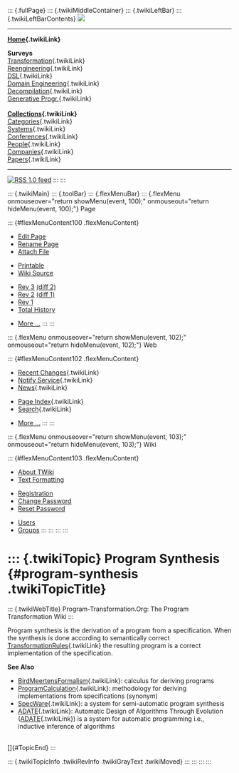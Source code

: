 ::: {.fullPage}
::: {.twikiMiddleContainer}
::: {.twikiLeftBar}
::: {.twikiLeftBarContents}
![](../pub/transformation.gif)

------------------------------------------------------------------------

**[Home](WebHome){.twikiLink}**

**Surveys**\
[Transformation](ProgramTransformation){.twikiLink}\
[Reengineering](ReengineeringWiki){.twikiLink}\
[DSL](DomainSpecificLanguages){.twikiLink}\
[Domain Engineering](DomainEngineering){.twikiLink}\
[Decompilation](DeCompilation){.twikiLink}\
[Generative Progr.](GenerativeProgrammingWiki){.twikiLink}\
\
**[Collections](CategoryCollection){.twikiLink}**\
[Categories](CategoryCategory){.twikiLink}\
[Systems](TransformationSystems){.twikiLink}\
[Conferences](TransformationConferences){.twikiLink}\
[People](TransformationPeople){.twikiLink}\
[Companies](TransformationCompanies){.twikiLink}\
[Papers](CategoryPaper){.twikiLink}

------------------------------------------------------------------------

[![](../pub/rss.gif "RSS 1.0 feed")](WebRss@skin=rss)
:::
:::

::: {.twikiMain}
::: {.toolBar}
::: {.flexMenuBar}
::: {.flexMenu onmouseover="return showMenu(event, 100);" onmouseout="return hideMenu(event, 100);"}
Page

::: {#flexMenuContent100 .flexMenuContent}
-   [Edit
    Page](http://www.program-transformation.org/edit/Transform/ProgramSynthesis?t=1536825465)
-   [Rename
    Page](http://www.program-transformation.org/rename/Transform/ProgramSynthesis)
-   [Attach
    File](http://www.program-transformation.org/attach/Transform/ProgramSynthesis)

<!-- -->

-   [Printable](http://www.program-transformation.org/view/Transform/ProgramSynthesis?skin=print.pattern)
-   [Wiki
    Source](http://www.program-transformation.org/view/Transform/ProgramSynthesis?skin=text&raw=on&contenttype=text/plain)

<!-- -->

-   [Rev
    3](http://www.program-transformation.org/view/Transform/ProgramSynthesis?rev=1.3)
    [(diff 2)](http://www.program-transformation.org/rdiff/Transform/ProgramSynthesis?rev1=1.3&rev2=1.2)
-   [Rev
    2](http://www.program-transformation.org/view/Transform/ProgramSynthesis?rev=1.2)
    [(diff 1)](http://www.program-transformation.org/rdiff/Transform/ProgramSynthesis?rev1=1.2&rev2=1.1)
-   [Rev
    1](http://www.program-transformation.org/view/Transform/ProgramSynthesis?rev=1.1)
-   [Total
    History](http://www.program-transformation.org/rdiff/Transform/ProgramSynthesis)

<!-- -->

-   [More
    \...](http://www.program-transformation.org/oops/Transform/ProgramSynthesis?template=oopsmore&param1=1.3&param2=1.3)
:::
:::

::: {.flexMenu onmouseover="return showMenu(event, 102);" onmouseout="return hideMenu(event, 102);"}
Web

::: {#flexMenuContent102 .flexMenuContent}
-   [Recent Changes](WebChanges){.twikiLink}
-   [Notify Service](WebNotify){.twikiLink}
-   [News](WebNews){.twikiLink}

<!-- -->

-   [Page Index](WebIndex){.twikiLink}
-   [Search](WebSearch){.twikiLink}

<!-- -->

-   [More
    \...](http://www.program-transformation.org/oops/Transform/ProgramSynthesis?template=oopsmore&param1=1.3&param2=1.3)
:::
:::

::: {.flexMenu onmouseover="return showMenu(event, 103);" onmouseout="return hideMenu(event, 103);"}
Wiki

::: {#flexMenuContent103 .flexMenuContent}
-   [About
    TWiki](http://www.program-transformation.org/view/TWiki/WebHome)
-   [Text
    Formatting](http://www.program-transformation.org/view/TWiki/TextFormattingRules)

<!-- -->

-   [Registration](http://www.program-transformation.org/view/TWiki/TWikiRegistration)
-   [Change
    Password](http://www.program-transformation.org/view/TWiki/ChangePassword)
-   [Reset
    Password](http://www.program-transformation.org/view/TWiki/ResetPassword)

<!-- -->

-   [Users](http://www.program-transformation.org/view/Main/TWikiUsers)
-   [Groups](http://www.program-transformation.org/view/Main/TWikiGroups)
:::
:::
:::
:::

::: {.twikiTopic}
Program Synthesis {#program-synthesis .twikiTopicTitle}
=================

::: {.twikiWebTitle}
Program-Transformation.Org: The Program Transformation Wiki
:::

Program synthesis is the derivation of a program from a specification.
When the synthesis is done according to semantically correct
[TransformationRules](TransformationRules){.twikiLink} the resulting
program is a correct implementation of the specification.

**See Also**

-   [BirdMeertensFormalism](BirdMeertensFormalism){.twikiLink}: calculus
    for deriving programs
-   [ProgramCalculation](ProgramCalculation){.twikiLink}: methodology
    for deriving implementations from specifications (synonym)
-   [SpecWare](SpecWare){.twikiLink}: a system for semi-automatic
    program synthesis
-   [ADATE](ADATE){.twikiLink}: Automatic Design of Algorithms Through
    Evolution ([ADATE](ADATE){.twikiLink}) is a system for automatic
    programming i.e., inductive inference of algorithms

\
[]{#TopicEnd}
:::

::: {.twikiTopicInfo .twikiRevInfo .twikiGrayText .twikiMoved}
:::
:::
:::
:::

